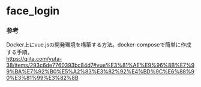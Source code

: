 # face_login

### 参考
Docker上にvue.jsの開発環境を構築する方法。docker-composeで簡単に作成する手順。  
https://qiita.com/yuta-38/items/293c6de7760393bc84d7#vue%E3%81%AE%E9%96%8B%E7%99%BA%E7%92%B0%E5%A2%83%E3%82%92%E4%BD%9C%E6%88%90%E3%81%99%E3%82%8B

